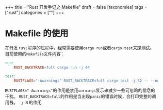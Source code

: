 +++
title = "Rust 开发手记之 Makefile"
draft = false
[taxonomies]
tags = ["rust"]
categories = [""]
+++

# Makefile 的使用

在开发 rust 程序的过程中，经常需要使用`cargo run`或者`cargo test`来跑测试。
目前使用的`Makefile`文件内容：

```makefile
run:
	RUST_BACKTRACE=full cargo run -j 64

test:
	RUSTFLAGS="-Awarnings" RUST_BACKTRACE=full cargo test -j 32 -- --nocapture
```

`RUSTFLAGS="-Awarnings"`的作用是禁用`warnings`显示来减少一些可忽略的信息的干扰。
`RUST_BACKTRACE=full`的作用是当出现`panic`的错误时候，会打印完整的调用栈。
`-j N` 的作用

